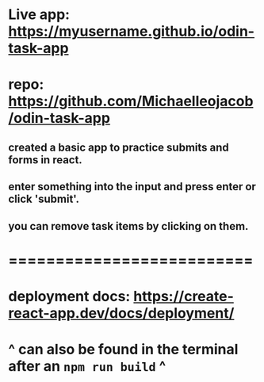 # Live app: https://myusername.github.io/odin-task-app

# repo: https://github.com/Michaelleojacob/odin-task-app

## created a basic app to practice submits and forms in react.

## enter something into the input and press enter or click 'submit'.

## you can remove task items by clicking on them.

# ==========================

# deployment docs: https://create-react-app.dev/docs/deployment/

# ^ can also be found in the terminal after an `npm run build` ^
